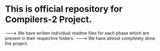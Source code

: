 # This is official repository for Compilers-2 Project.
---> We have wriiten individual readme files for each phase which are present in their respective folders.
---> We have almost completely done the project. 
